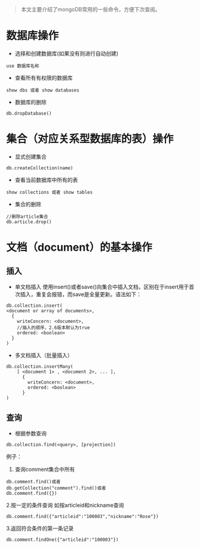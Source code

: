 > 本文主要介绍了mongoDB常用的一些命令，方便下次查阅。
# 数据库操作
* 选择和创建数据库(如果没有则进行自动创建)
```
use 数据库名称
```
* 查看所有有权限的数据库
```
show dbs 或者 show databases
```
* 数据库的删除
```
db.dropDatabase()
```
# 集合（对应关系型数据库的表）操作
* 显式创建集合
```
db.createCollection(name)
```
* 查看当前数据库中所有的表
```
show collections 或者 show tables
```
* 集合的删除
```
//删除article集合
db.article.drop()
```
# 文档（document）的基本操作
## 插入
* 单文档插入
使用insert()或者save()向集合中插入文档，区别在于insert用于首次插入，重复会报错，而save是全量更新。语法如下：
```
db.collection.insert(
<document or array of documents>,
  {
    writeConcern: <document>,
    //插入的顺序，2.6版本默认为true
    ordered: <boolean>
  }
)
```
* 多文档插入（批量插入）
```
db.collection.insertMany(
    [ <document 1> , <document 2>, ... ],
      {  
        writeConcern: <document>,
        ordered: <boolean>
      }
)
```
## 查询
* 根据参数查询
```
db.collection.find(<query>, [projection])
```
例子：
1. 查询comment集合中所有
```
db.comment.find()或者
db.getCollection("comment").find()或者
db.comment.find({})
```
2.按一定的条件查询
如按articleid和nickname查询
```
db.comment.find({"articleid":"100003","nickname":"Rose"})
```
3.返回符合条件的第一条记录
```
db.comment.findOne({"articleid":"100003"})
```










